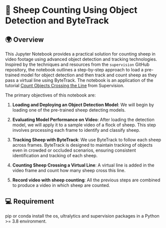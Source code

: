 #  🐏 Sheep Counting Using Object Detection and ByteTrack

##  🌍 Overview

This Jupyter Notebook provides a practical solution for counting sheep in video footage using advanced object detection and tracking technologies. Inspired by the techniques and resources from the `supervision` GitHub repository, the notebook outlines a step-by-step approach to load a pre-trained model for object detection and then track and count sheep as they pass a virtual line using ByteTrack. The notebook is an application of the tutorial [Count Objects Crossing the Line](https://supervision.roboflow.com/develop/notebooks/count-objects-crossing-the-line/) from Supervision.

The primary objectives of this notebook are:

1. **Loading and Deploying an Object Detection Model**: We will begin by loading one of the pre-trained sheep detecting models.

2. **Evaluating Model Performance on Video**: After loading the detection model, we will apply it to a sample video of a flock of sheep. This step involves processing each frame to identify and classify sheep.

3. **Tracking Sheep with ByteTrack**: We use ByteTrack to follow each sheep across frames. ByteTrack is designed to maintain tracking of objects even in crowded or occluded scenarios, ensuring consistent identification and tracking of each sheep.

4. **Counting Sheep Crossing a Virtual Line**: A virtual line is added in the video frame and count how many sheep cross this line. 

5. **Record video with sheep counting**: All the previous steps are combined to produce a video in which sheep are counted.

## 💻 Requirement

pip or conda install the os, ultralytics and supervision packages in a Python >= 3.8 environment.
